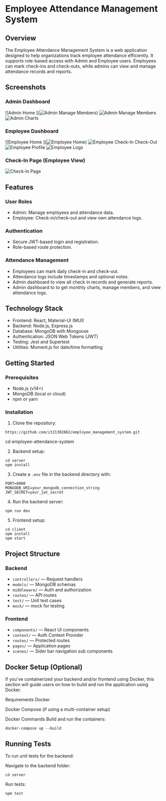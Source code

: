 # Employee Attendance Management System

## Overview

The Employee Attendance Management System is a web application designed to help organizations track employee attendance efficiently. It supports role-based access with Admin and Employee users. Employees can mark check-ins and check-outs, while admins can view and manage attendance records and reports.

## Screenshots

### Admin Dashboard
![Admin Home ](![Admin Manage Members](https://github.com/it21302862/employee_management_system/blob/main/client/public/assets/admin-manage-members.png))
![Admin Manage Members](https://github.com/it21302862/employee_management_system/blob/main/client/public/assets/admin-manage-members.png)
![Admin Charts](https://github.com/it21302862/employee_management_system/blob/main/client/public/assets/admin-charts.png)

### Employee Dashboard
![Employee Home ](![Employee Home](https://github.com/it21302862/employee_management_system/blob/main/client/public/assets/employee-home.png))
![Employee Check-In Check-Out](https://github.com/it21302862/employee_management_system/blob/main/client/public/assets/employee-check-in.png)
![Employee Profile](https://github.com/it21302862/employee_management_system/blob/main/client/public/assets/employee-card.png)
![Employee Logs](https://github.com/it21302862/employee_management_system/blob/main/client/public/assets/employee-logs.png)


### Check-In Page (Employee View)
![Check-In Page](./client/public/screenshots/checkin.png)

## Features

### User Roles
- Admin: Manage employees and attendance data.
- Employee: Check-in/check-out and view own attendance logs.

### Authentication
- Secure JWT-based login and registration.
- Role-based route protection.

### Attendance Management
- Employees can mark daily check-in and check-out.
- Attendance logs include timestamps and optional notes.
- Admin dashboard to view all check in records and generate reports.
- Admin dashboard to to get monthly charts, manage members, and view attendance logs.

## Technology Stack

- Frontend: React, Material-UI (MUI)
- Backend: Node.js, Express.js
- Database: MongoDB with Mongoose
- Authentication: JSON Web Tokens (JWT)
- Testing: Jest and Supertest
- Utilities: Moment.js for date/time formatting

## Getting Started

### Prerequisites
- Node.js (v14+)
- MongoDB (local or cloud)
- npm or yarn

### Installation

1. Clone the repository:
```
https://github.com/it21302862/employee_management_system.git
```

cd employee-attendance-system

2. Backend setup:
```
cd server
npm install
```
3. Create a `.env` file in the backend directory with:
```
PORT=8000
MONGODB_URI=your_mongodb_connection_string
JWT_SECRET=your_jwt_secret
```
4. Run the backend server:
```
npm run dev
```

5. Frontend setup:
```
cd client
npm install
npm start
```

## Project Structure

### Backend
- `controllers/` — Request handlers
- `models/` — MongoDB schemas
- `middleware/` — Auth and authorization
- `routes/` — API routes
- `test/` — Unit test cases
- `mock/` — mock for testing

### Frontend
- `components/` — React UI components
- `context/` — Auth Context Provider
- `routes/` — Protected routes
- `pages/` — Application pages
- `scenes/` — Sider bar navigation sub components

## Docker Setup (Optional)
If you’ve containerized your backend and/or frontend using Docker, this section will guide users on how to build and run the application using Docker.

Requirements
Docker

Docker Compose (if using a multi-container setup)

Docker Commands
Build and run the containers:
```
docker-compose up --build
```

## Running Tests
To run unit tests for the backend:

Navigate to the backend folder:
```
cd server
```

Run tests:
```
npm test
```